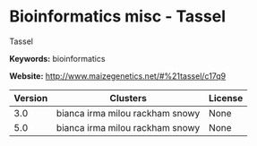 # Bioinformatics misc - Tassel

Tassel

**Keywords:** bioinformatics

**Website:** <http://www.maizegenetics.net/#%21tassel/c17q9>

| Version | Clusters | License |
| ------- | -------- | ------- |
| 3.0 | bianca irma milou rackham snowy | None |
| 5.0 | bianca irma milou rackham snowy | None |
